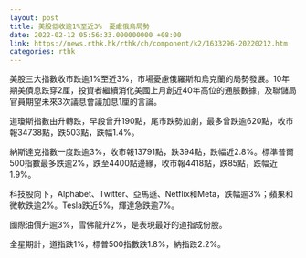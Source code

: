 ```yaml
---
layout: post
title: 美股低收逾1%至近3%　憂慮俄烏局勢
date: 2022-02-12 05:56:33.000000000 +08:00
link: https://news.rthk.hk/rthk/ch/component/k2/1633296-20220212.htm
categories: rthk
---
```


美股三大指數收市跌逾1%至近3%，市場憂慮俄羅斯和烏克蘭的局勢發展。10年期美債息跌穿2厘，投資者繼續消化美國上月創近40年高位的通脹數據，及聯儲局官員期望未來3次議息會議加息1厘的言論。

道瓊斯指數由升轉跌，早段曾升190點，尾市跌勢加劇，最多曾跌逾620點，收市報34738點，跌503點，跌幅1.4%。

納斯達克指數一度跌逾3%，收市報13791點，跌394點，跌幅近2.8%。標準普爾500指數最多跌逾2%，跌至4400點邊緣，收市報4418點，跌85點，跌幅近1.9%。

科技股向下，Alphabet、Twitter、亞馬遜、Netflix和Meta，跌幅逾3%；蘋果和微軟跌逾2%。Tesla跌近5%，輝達急跌逾7%。

國際油價升逾3%，雪佛龍升2%，是表現最好的道指成份股。

全星期計，道指跌1%，標普500指數跌1.8%，納指跌2.2%。
